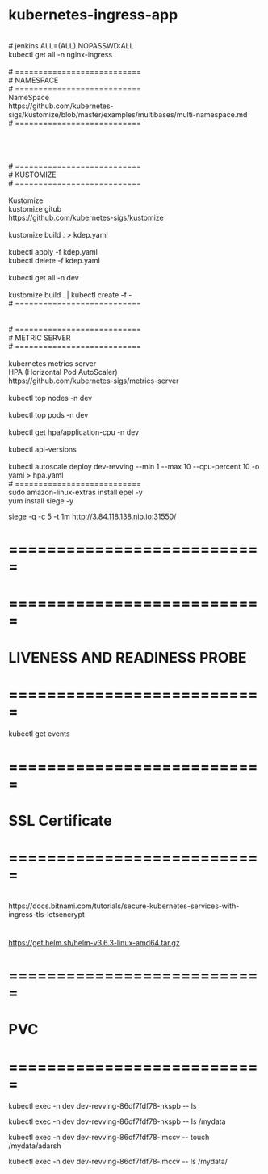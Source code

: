 # kubernetes-ingress-app
<br />
# jenkins ALL=(ALL)  NOPASSWD:ALL
<br />
kubectl get all -n nginx-ingress<br />
<br />
# ===========================<br />
# NAMESPACE<br />
# ===========================<br />
NameSpace<br />
https://github.com/kubernetes-sigs/kustomize/blob/master/examples/multibases/multi-namespace.md<br />
# ===========================<br />
<br />
<br />
<br />
<br />
# ===========================<br />
# KUSTOMIZE<br />
# ===========================<br />
<br />
Kustomize<br />
kustomize gitub<br />
https://github.com/kubernetes-sigs/kustomize<br />
<br />
kustomize build . > kdep.yaml<br />
<br />
kubectl apply -f kdep.yaml 
<br />
kubectl delete -f kdep.yaml<br />
<br />
kubectl get all -n dev<br />
<br />
kustomize build . | kubectl create -f -<br />
# ===========================
<br />
<br />
<br />
# ===========================<br />
# METRIC SERVER<br />
# ===========================<br />
<br />
kubernetes metrics server<br />
HPA (Horizontal Pod AutoScaler)<br />
https://github.com/kubernetes-sigs/metrics-server<br />
<br />
kubectl top nodes -n dev<br />
<br />
kubectl top pods -n dev<br />
<br />
kubectl get hpa/application-cpu -n dev<br />
<br />
kubectl api-versions<br />
<br />
kubectl autoscale deploy dev-revving --min 1 --max 10 --cpu-percent 10  -o yaml > hpa.yaml<br />
# ===========================<br />
sudo amazon-linux-extras install epel -y<br />
yum install siege -y<br />

siege -q -c 5 -t 1m http://3.84.118.138.nip.io:31550/
# ===========================<br />

# ===========================<br />
# LIVENESS AND READINESS PROBE
# ===========================<br />

kubectl get events

# ===========================<br />
# SSL Certificate
# ===========================<br />
<br />
https://docs.bitnami.com/tutorials/secure-kubernetes-services-with-ingress-tls-letsencrypt


#

https://get.helm.sh/helm-v3.6.3-linux-amd64.tar.gz


# ===========================<br />
# PVC
# ===========================<br />

kubectl exec -n dev dev-revving-86df7fdf78-nkspb -- ls

kubectl exec -n dev dev-revving-86df7fdf78-nkspb -- ls /mydata

kubectl exec -n dev dev-revving-86df7fdf78-lmccv -- touch /mydata/adarsh

kubectl exec -n dev dev-revving-86df7fdf78-lmccv -- ls /mydata/